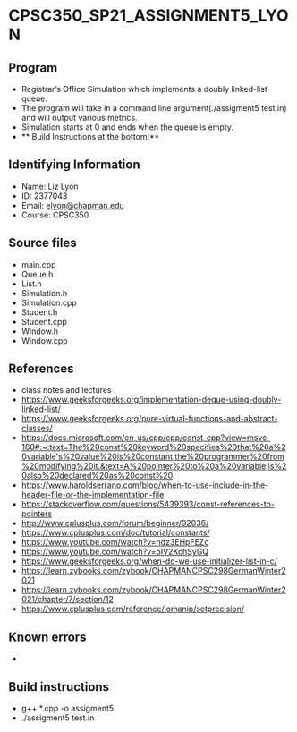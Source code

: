 # CPSC350_SP21_ASSIGNMENT5_LYON
## Program
* Registrar’s Office Simulation which implements a doubly linked-list queue.
* The program will take in a command line argument(./assigment5 test.in) and will output various metrics.
* Simulation starts at 0 and ends when the queue is empty. 
* ** Build Instructions at the bottom!**

## Identifying Information
* Name: Liz Lyon
* ID: 2377043
* Email: elyon@chapman.edu
* Course: CPSC350

## Source files
* main.cpp
* Queue.h
* List.h
* Simulation.h
* Simulation.cpp
* Student.h
* Student.cpp
* Window.h
* Window.cpp

## References 
* class notes and lectures
* https://www.geeksforgeeks.org/implementation-deque-using-doubly-linked-list/
* https://www.geeksforgeeks.org/pure-virtual-functions-and-abstract-classes/
* https://docs.microsoft.com/en-us/cpp/cpp/const-cpp?view=msvc-160#:~:text=The%20const%20keyword%20specifies%20that%20a%20variable's%20value%20is%20constant,the%20programmer%20from%20modifying%20it.&text=A%20pointer%20to%20a%20variable,is%20also%20declared%20as%20const%20.
* https://www.haroldserrano.com/blog/when-to-use-include-in-the-header-file-or-the-implementation-file
* https://stackoverflow.com/questions/5439393/const-references-to-pointers
* http://www.cplusplus.com/forum/beginner/92036/
* https://www.cplusplus.com/doc/tutorial/constants/
* https://www.youtube.com/watch?v=ndz3EHpFEZc
* https://www.youtube.com/watch?v=oIV2KchSyGQ
* https://www.geeksforgeeks.org/when-do-we-use-initializer-list-in-c/
* https://learn.zybooks.com/zybook/CHAPMANCPSC298GermanWinter2021
* https://learn.zybooks.com/zybook/CHAPMANCPSC298GermanWinter2021/chapter/7/section/12
* https://www.cplusplus.com/reference/iomanip/setprecision/

## Known errors
* 

## Build instructions 
* g++ *.cpp -o assigment5
* ./assigment5 test.in
